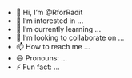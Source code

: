 - 👋 Hi, I’m @RforRadit
- 👀 I’m interested in ...
- 🌱 I’m currently learning ...
- 💞️ I’m looking to collaborate on ...
- 📫 How to reach me ...
- 😄 Pronouns: ...
- ⚡ Fun fact: ...

<!---
RforRadit/RforRadit is a ✨ special ✨ repository because its `README.md` (this file) appears on your GitHub profile.
You can click the Preview link to take a look at your changes.
--->

